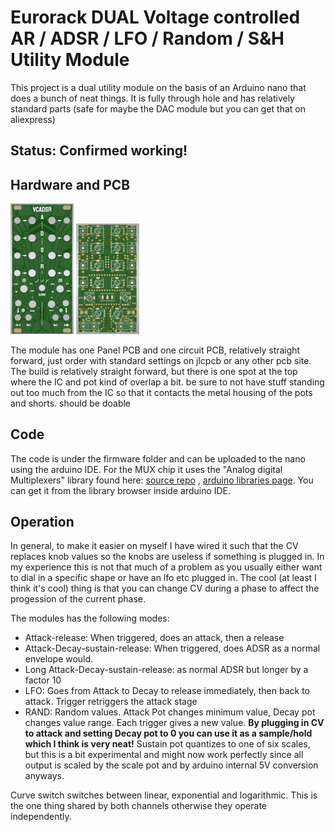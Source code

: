 # Eurorack DUAL Voltage controlled AR / ADSR / LFO / Random / S&H Utility Module

This project is a dual utility module on the basis of an Arduino nano that does a bunch of neat things.
It is fully through hole and has relatively standard parts (safe for maybe the DAC module but you can get that on aliexpress)

## Status: Confirmed working!

## Hardware and PCB

<img src="images/dvcadsr_panel.JPG" width="20%" height="20%"> <img src="images/dvcadsr.JPG" width="20%" height="20%">

The module has one Panel PCB and one circuit PCB, relatively straight forward, just order with standard settings on jlcpcb or any other pcb site.
The build is relatively straight forward, but there is one spot at the top where the IC and pot kind of overlap a bit. be sure
to not have stuff standing out too much from the IC so that it contacts the metal housing of the pots and shorts. should be doable

## Code

The code is under the firmware folder and can be uploaded to the nano using the arduino IDE.
For the MUX chip it uses the "Analog digital Multiplexers" library found here: [source repo](https://github.com/stechio/arduino-ad-mux-lib?tab=readme-ov-file) ,
[arduino libraries page](https://docs.arduino.cc/libraries/analog-digital-multiplexers/).
You can get it from the library browser inside arduino IDE.

## Operation
In general, to make it easier on myself I have wired it such that the CV replaces knob values so the knobs are useless if something is plugged in.
In my experience this is not that much of a problem as you usually either want to dial in a specific shape or have an lfo etc plugged in.
The cool (at least I think it's cool) thing is that you can change CV during a phase to affect the progession of the current phase.

The modules has the following modes:
 - Attack-release: When triggered, does an attack, then a release
 - Attack-Decay-sustain-release: When triggered, does ADSR as a normal envelope would. 
 - Long Attack-Decay-sustain-release: as normal ADSR but longer by a factor 10
 - LFO: Goes from Attack to Decay to release immediately, then back to attack. Trigger retriggers the attack stage
 - RAND: Random values. Attack Pot changes minimum value, Decay pot changes value range. Each trigger gives a new value. **By plugging in CV to attack and setting Decay pot to 0 you can use it as a sample/hold which I think is very neat!** Sustain pot quantizes to one of six scales, but this is a bit experimental and might now work perfectly since all output is scaled by the scale pot and by arduino internal 5V conversion anyways.
 
 
 Curve switch switches between linear, exponential and logarithmic. This is the one thing shared by both channels otherwise they operate independently.
 
